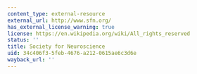 ```yaml
---
content_type: external-resource
external_url: http://www.sfn.org/
has_external_license_warning: true
license: https://en.wikipedia.org/wiki/All_rights_reserved
status: ''
title: Society for Neuroscience
uid: 34c406f3-5feb-4676-a212-0615ae6c3d6e
wayback_url: ''
---
```

